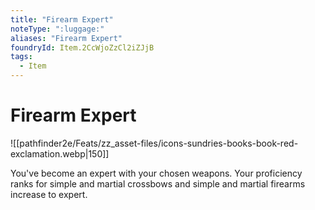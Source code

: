 ```yaml
---
title: "Firearm Expert"
noteType: ":luggage:"
aliases: "Firearm Expert"
foundryId: Item.2CcWjoZzCl2iZJjB
tags:
  - Item
---
```


# Firearm Expert
![[pathfinder2e/Feats/zz_asset-files/icons-sundries-books-book-red-exclamation.webp|150]]

You've become an expert with your chosen weapons. Your proficiency ranks for simple and martial crossbows and simple and martial firearms increase to expert.
